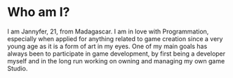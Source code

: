 # Who am I?
I am Jannyfer, 21, from Madagascar. I am in love with Programmation, especially when applied for anything related to game creation since a very young age as it is a form of art in my eyes. One of my main goals has always been to participate in game development, by first being a developer myself and in the long run working on owning and managing my own game Studio.
